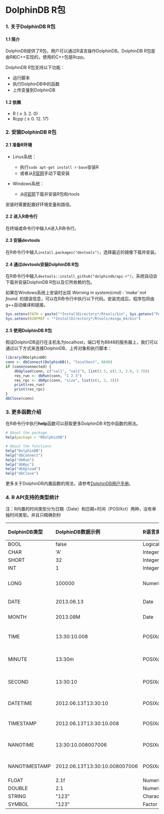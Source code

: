 # DolphinDB R包

### 1. 关于DolphinDB R包

#### 1.1 简介

DolphinDB提供了R包，用户可以通过R语言操作DolphinDB。DolphinDB R包是由R和C++实现的，使用的C++包是Rcpp。

DolphinDB R包支持以下功能：

- 运行脚本
- 执行DolphinDB中的函数
- 上传变量到DolphinDB

#### 1.2 依赖

- R ( ≥ 3. 2. 0)
- Rcpp ( ≥ 0. 12. 17)

### 2. 安装DolphinDB R包

#### 2.1 准备R环境

- Linux系统：

    - 执行`sudo apt-get install r-base`安装R
    - 或者从[R官网](https://www.r-project.org/)手动下载安装

- Windows系统：

    - 从[R官网](https://www.r-project.org/)下载并安装R包和rtools

安装时需要配置好环境变量和路径。

#### 2.2 进入R命令行

在终端或命令行中输入`R`进入R命令行。

#### 2.3 安装devtools

在R命令行中输入`install.packages("devtools")`，选择最近的镜像下载并安装。

#### 2.4 通过devtools安装DolphinDB R包

在R命令行中输入`devtools::install_github("dolphindb/api-r")`，系统自动会下载并安装DolphinDB R包以及它所依赖的包。

如果在Windows系统上安装时出现 *Warning in system(cmd) : 'make' not found.* 的错误信息，可以在R命令行中执行以下代码。安装完成后，程序包将由g++自动编译和链接。

  ```R
  Sys.setenv(PATH = paste("*InstallDirectory*/Rtools/bin", Sys.getenv("PATH"), sep=";"))
  Sys.setenv(BINPREF = "*InstallDirectory*/Rtools/mingw_64/bin") 
  ```

#### 2.5 使用DolphinDB R包

假设DolphinDB运行在主机名为localhost，端口号为8848的服务器上，我们可以通过以下方式来连接DolphinDB、上传对象和执行脚本：

```R
library(RDolphinDB)
conn <- dbConnect(DolphinDB(), "localhost", 8848)
if (conn@connected) {
    dbUpload(conn, c("val1", "val2"), list(3.5, c(1.3, 2.6, 3.7)))
    res_run <- dbRun(conn, "1 2 3")
    res_rpc <- dbRpc(conn, "size", list(c(1, 2, 3)))
    print(res_run)
    print(res_rpc)
}
dbClose(conn)
```

### 3. 更多函数介绍

在R命令行中执行**help**函数可以获取更多DolphinDB R包中函数的用法。

```R
# About the package
help(package = "RDolphinDB")

# About the functions
help("DolphinDB")
help("dbConnect")
help("dbRun")
help("dbRpc")
help("dbUpload")
help("dbClose")
```

更多关于DolphinDB内置函数的用法，请参考[DolphinDB用户手册](https://www.dolphindb.cn/cn/help/Chapter13FunctionsandCommands.html)。

### 4. R API支持的类型统计
注：R内置的时间类型分为日期（Date）和日期+时间（POSIXct）两种，没有单独时间类型。并且只精确到秒

|DolphinDB类型|DolphinDB数据示例|R语言类型|R语言数据示例|说明|
|:-|:-|:-|:-|:-|
|BOOL|false|Logical|FALSE|
|CHAR|'A'|Integer|65|
|SHORT|32|Integer|32|
|INT|1|Integer|1|
|LONG|100000|Numeric|100000|R的整型最大是2147483647
|DATE|2013.06.13|Date|2013-06-13|
|MONTH|2013.08M|Date|2013-08-01|指定为当月第一天
|TIME|13:30:10.008|POSIXct|1970-01-01 13:30:10|指定为1970.01.01那天的该时刻
|MINUTE|13:30m|POSIXct|1970-01-01 13:30:00|指定为1970.01.01那天的该时刻
|SECOND|13:30:10|POSIXct|1970-01-01 13:30:10|指定为1970.01.01那天的该时刻
|DATETIME|2012.06.13T13:30:10|POSIXct|2012-06-13 13:30:10|
|TIMESTAMP|2012.06.13T13:30:10.008|POSIXct|2012-06-13 13:30:10|
|NANOTIME|13:30:10.008007006|POSIXct|1970-01-01 13:30:10|指定为1970.01.01那天的该时刻
|NANOTIMESTAMP|2012.06.13T13:30:10.008007006|POSIXct|2012-06-13 13:30:10|
|FLOAT|2.1f|Numeric|2.1|
|DOUBLE|2.1|Numeric|2.1|
|STRING|"123"|Character|"123"|
|SYMBOL|"123"|Factor|"123"|